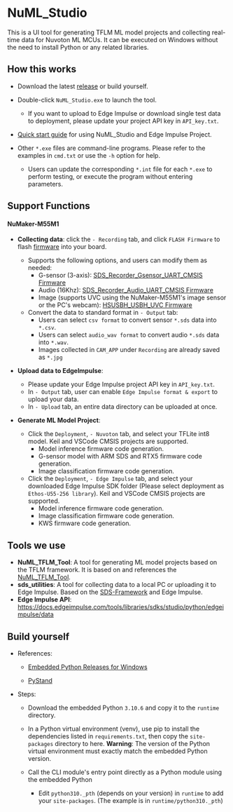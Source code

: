# NuML_Studio

This is a UI tool for generating TFLM ML model projects and collecting real-time data for Nuvoton ML MCUs. It can be executed on Windows without the need to install Python or any related libraries.

## How this works
- Download the latest [release](https://github.com/OpenNuvoton/NuML_Studio/releases) or build yourself.
- Double-click `NuML_Studio.exe` to launch the tool.
    - If you want to upload to Edge Impulse or download single test data to deployment, please update your project API key in `API_key.txt`.

- [Quick start guide](https://github.com/OpenNuvoton/NuML_Studio/tree/main/doc/QuickStart-EIProject.md) for using NuML_Studio and Edge Impulse Project.

- Other `*.exe` files are command-line programs. Please refer to the examples in `cmd.txt` or use the `-h` option for help.
    - Users can update the corresponding `*.int` file for each `*.exe` to perform testing, or execute the program without entering parameters.

## Support Functions
#### NuMaker-M55M1
- **Collecting data**: click the `- Recording` tab, and click `FLASH Firmware` to flash [firmware](https://github.com/OpenNuvoton/ML_M55M1_CMSIS_SDS/tree/master) into your board.
    - Supports the following options, and users can modify them as needed:
        - G-sensor (3-axis): [SDS_Recorder_Gsensor_UART_CMSIS Firmware](https://github.com/OpenNuvoton/ML_M55M1_CMSIS_SDS/tree/master/M55M1BSP-3.01.002/SampleCode/SDS/SDS_Recorder_gsensor_uart_CMSIS)
        - Audio (16Khz): [SDS_Recorder_Audio_UART_CMSIS Firmware](https://github.com/OpenNuvoton/ML_M55M1_CMSIS_SDS/tree/master/M55M1BSP-3.01.002/SampleCode/SDS/SDS_Recorder_audio_uart_CMSIS)
        - Image (supports UVC using the NuMaker-M55M1's image sensor or the PC's webcam): [HSUSBH_USBH_UVC Firmware](https://github.com/OpenNuvoton/M55M1BSP/tree/master/SampleCode/StdDriver/HSUSBH_USBH_UVC)
    - Convert the data to standard format in `- Output` tab:
        - Users can select `csv format` to convert sensor `*.sds` data into `*.csv`.
        - Users can select `audio_wav format` to convert audio `*.sds` data  into `*.wav`.
        - Images collected in `CAM_APP` under `Recording` are already saved as `*.jpg`
     
- **Upload data to EdgeImpulse**:
    - Please update your Edge Impulse project API key in `API_key.txt`.
    - In `- Output` tab, user can enable `Edge Impulse format & export` to upload your data.
    - In `- Upload` tab, an entire data directory can be uploaded at once.

- **Generate ML Model Project**: 
    - Click the `Deployment`, `- Nuvoton` tab, and select your TFLite int8 model. Keil and VSCode CMSIS projects are supported.
        - Model inference firmware code generation.
        - G-sensor model with ARM SDS and RTX5 firmware code generation.
        - Image classification firmware code generation.
    - Click the `Deployment`, `- Edge Impulse` tab, and select your downloaded Edge Impulse SDK folder (Please  select deployment as `Ethos-U55-256 library`). Keil and VSCode CMSIS projects are supported.
        - Model inference firmware code generation.
        - Image classification firmware code generation.
        - KWS firmware code generation.  


## Tools we use
- **NuML_TFLM_Tool**: A tool for generating ML model projects based on the TFLM framework. It is based on and references the [NuML_TFLM_Tool](https://github.com/OpenNuvoton/NuML_Toolkit/tree/master/NuML_TFLM_Tool).
- **sds_utilities**: A tool for collecting data to a local PC or uploading it to Edge Impulse. Based on the [SDS-Framework](https://github.com/ARM-software/SDS-Framework) and Edge Impulse.
- **Edge Impulse API**: https://docs.edgeimpulse.com/tools/libraries/sdks/studio/python/edgeimpulse/data

## Build yourself
- References:
    - [Embedded Python Releases for Windows](https://www.python.org/downloads/windows/)

    - [PyStand](https://github.com/skywind3000/PyStand)
- Steps:

    - Download the embedded Python `3.10.6` and copy it to the `runtime` directory.
    
    - In a Python virtual environment (venv), use pip to install the dependencies listed in `requirements.txt`, then copy the `site-packages` directory to here.
    **Warning**: The version of the Python virtual environment must exactly match the embedded Python version.
    
    - Call the CLI module's entry point directly as a Python module using the embedded Python
        - Edit `python310._pth` (depends on your version) in `runtime` to add your `site-packages`. (The example is in `runtime/python310._pth`)
